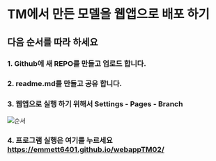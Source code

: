 # TM에서 만든 모델을 웹앱으로 배포 하기 
## 다음 순서를 따라 하세요 
### 1. Github에 새 REPO를 만들고 업로드 합니다.
### 2. readme.md를 만들고 공유 합니다.
### 3. 웹앱으로 실행 하기 위해서 Settings - Pages - Branch
    
![ 순서 ](https://github.com/Emmett6401/webappTM02/캡처.png)
### 4. 프로그램 실행은 여기를 누르세요 https://emmett6401.github.io/webappTM02/

